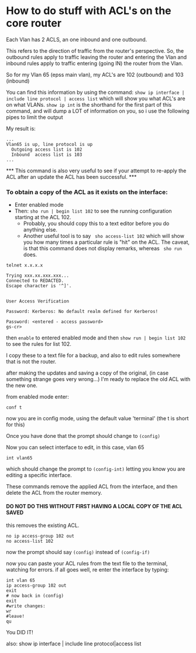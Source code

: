 # How to do stuff with ACL's on the core router #

Each Vlan has 2 ACLS, an one inbound and one outbound.

This refers to the direction of traffic from the router's perspective.  So, the outbound rules apply to traffic leaving the router and entering the Vlan and inbound rules apply to traffic entering (going IN) the router from the Vlan.

So for my Vlan 65 (epss main vlan), my ACL's are 102 (outbound) and 103 (inbound)

You can find this information by using the command: `show ip interface | include line protocol | access list` which will show you what ACL's are on what VLANs.
`show ip int` is the shorthand for the first part of this command, and will dump a LOT of information on you, so i use the following pipes to limit the output

My result is:
```
...
Vlan65 is up, line protocol is up
  Outgoing access list is 102
  Inbound  access list is 103
...
  ```

*** This command is also very useful to see if your attempt to re-apply the ACL after an update the ACL has been successful. ***

### To obtain a copy of the ACL as it exists on the interface: ###
* Enter enabled mode
* Then: `sho run | begin list 102` to see the running configuration starting at the ACL 102. 
  * Probably, you should copy this to a text editor before you do anything else. 
  * Another useful tool is to say ` sho access-list 102` which will show you how many times a particular rule is "hit" on the ACL. The caveat, is that this command does not display remarks, whereas ` sho run` does. 


```
telnet x.x.x.x

Trying xxx.xx.xxx.xxx...
Connected to REDACTED.
Escape character is '^]'.


User Access Verification

Password: Kerberos:	No default realm defined for Kerberos!

Password: <entered - access password>
gs-cr>
```
then `enable` to entered enabled mode and then `show run | begin list 102` to see the rules for list 102.

I copy these to a text file for a backup, and also to edit rules somewhere that is not the router.

after making the updates and saving a copy of the original, (in case something strange goes very wrong...) I'm ready to replace the old ACL with the new one.

from enabled mode enter:

`conf t`

now you are in config mode, using the default value 'terminal' (the t is short for this)

Once you have done that the prompt should change to `(config)` 

Now you can select interface to edit, in this case, vlan 65

`int vlan65`

which should change the prompt to `(config-int)` letting you know you are editing a specific interface. 

These commands remove the applied ACL from the interface, and then delete the ACL from the router memory.
#### DO NOT DO THIS WITHOUT FIRST HAVING A LOCAL COPY OF THE ACL SAVED ####
this removes the existing ACL.
```
no ip access-group 102 out
no access-list 102
```
now the prompt should say `(config)` instead of `(config-if)`

now you can paste your ACL rules from the text file to the terminal, watching for errors. if all goes well, re enter the interface by typing:
```
int vlan 65
ip access-group 102 out
exit
# now back in (config)
exit
#write changes:
wr
#leave!
qu
```
You DID IT!




also:
show ip interface | include line protocol|access list
